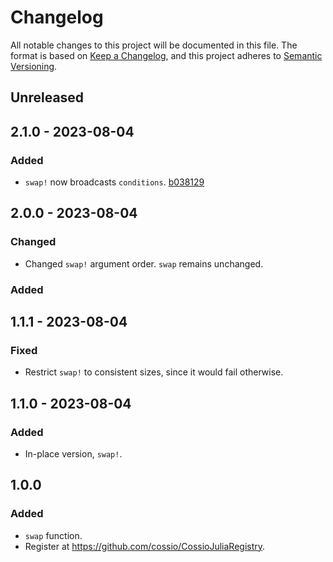 # Changelog

All notable changes to this project will be documented in this file. The format is based on [Keep a Changelog](https://keepachangelog.com/en/1.0.0/), and this project adheres to [Semantic Versioning](https://semver.org/spec/v2.0.0.html).

## Unreleased

## 2.1.0 - 2023-08-04

### Added

- `swap!` now broadcasts `conditions`. [b038129](https://github.com/cossio/ConditionalSwaps.jl/commit/b038129443ee08d2659b182e7146aba43e99fddc)

## 2.0.0 - 2023-08-04

### Changed

- Changed `swap!` argument order. `swap` remains unchanged.

### Added

## 1.1.1 - 2023-08-04

### Fixed

- Restrict `swap!` to consistent sizes, since it would fail otherwise.

## 1.1.0 - 2023-08-04

### Added

- In-place version, `swap!`.

## 1.0.0

### Added

- `swap` function.
- Register at https://github.com/cossio/CossioJuliaRegistry.
